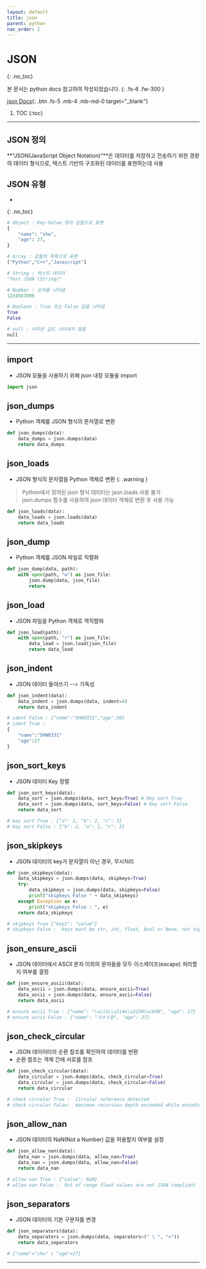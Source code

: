 ```yaml
---
layout: default
title: json
parent: python
nav_order: 2
---
```


# JSON
{: .no_toc}

본 문서는 python docs 참고하여 작성되었습니다.
{: .fs-6 .fw-300 }

[json Docs][python json docs]{: .btn .fs-5 .mb-4 .mb-md-0 target="_blank"}

1. TOC
{:toc}

---

## JSON 정의
**"JSON(JavaScript Object Notation)"**은 데이터를 저장하고 전송하기 위한 경량의 데이터 형식으로, 텍스트 기반의 구조화된 데이터를 표현하는데 사용

## JSON 유형
- 
{: .no_toc}

```py
# Object : Key-Value 쌍의 집합으로 표현
{
    "name": "shw",
    "age": 27,
}

# Array : 값들의 목록으로 표현
["Python","C++","Javascript"]

# String : 텍스트 데이터 
"Test JSON (String)"

# Number : 숫자를 나타냄
1234567890

# Boolean : True 또는 False 값을 나타냄
True
False

# null : 아무런 값도 나타내지 않음
null
```
---

## import
- JSON 모듈을 사용하기 위해 json 내장 모듈을 import

```py
import json
```

## json_dumps
- Python 객체를 JSON 형식의 문자열로 변환

```py
def json_dumps(data):
    data_dumps = json.dumps(data)
    return data_dumps
```

## json_loads
- JSON 형식의 문자열을 Python 객체로 변환
{: .warning }
> Python에서 정의된 json 형식 데이터는 json.loads 사용 불가   
> json.dumps 함수를 사용하여 json 데이터 객체로 변환 후 사용 가능   

```py
def json_loads(data):
    data_loads = json.loads(data)
    return data_loads
```

## json_dump
- Python 객체를 JSON 파일로 직렬화

```py
def json_dump(data, path):
    with open(path, "w") as json_file:
        json.dump(data, json_file)
        return
```

## json_load
- JSON 파일을 Python 객체로 역직렬화

```py 
def json_load(path):
    with open(path, "r") as json_file:
        data_load = json.load(json_file)
        return data_load
```

## json_indent
- JSON 데이터 들여쓰기 --> 가독성

```py
def json_indent(data):
    data_indent = json.dumps(data, indent=4)
    return data_indent

# ident False : {"name":"SHW0331","age":30}
# ident True : 
{
    "name":"SHW0331"
    "age":27
}
```

## json_sort_keys
- JSON 데이터 Key 정렬

```py
def json_sort_keys(data):
    data_sort = json.dumps(data, sort_keys=True) # Key sort True
    data_sort = json.dumps(data, sort_keys=False) # Key sort False
    return data_sort

# key sort True : {"a": 1, "b": 2, "c": 3}
# key sort False : {"b": 2, "a": 1, "c": 3}
```

## json_skipkeys
- JSON 데이터의 key가 문자열이 아닌 경우, 무시처리

```py
def json_skipkeys(data):
    data_skipkeys = json.dumps(data, skipkeys=True)
    try:
        data_skipkeys = json.dumps(data, skipkeys=False)
        print("skipkeys False " + data_skipkeys)
    except Exception as e:
        print("skipkeys False : ", e)
    return data_skipkeys

# skipkeys True {"key2": "value"}
# skipkeys False :  keys must be str, int, float, bool or None, not tuple 
```

## json_ensure_ascii
- JSON 데이터에서 ASCII 문자 이외의 문자들을 모두 이스케이프(escape) 처리할지 여부를 결정

```py
def json_ensure_ascii(data):
    data_ascii = json.dumps(data, ensure_ascii=True)
    data_ascii = json.dumps(data, ensure_ascii=False)
    return data_ascii

# ensure ascii True : {"name": "\uc11c\u314e\u3150\uc6d0", "age": 27}
# ensure ascii False : {"name": "서ㅎㅐ원", "age": 27}
```

## json_check_circular
- JSON 데이이터의 순환 참조를 확인하여 데이터를 반환
- 순환 참조는 객체 간에 서로를 참조

```py
def json_check_circular(data):
    data_circular = json.dumps(data, check_circular=True)
    data_circular = json.dumps(data, check_circular=False)
    return data_circular

# check circular True :  Circular reference detected
# check circular False:  maximum recursion depth exceeded while encoding a JSON object
```

## json_allow_nan
- JSON 데이터의 NaN(Not a Number) 값을 허용할지 여부를 설정

```py
def json_allow_nan(data):
    data_nan = json.dumps(data, allow_nan=True)
    data_nan = json.dumps(data, allow_nan=False)
    return data_nan

# allow nan True : {"value": NaN}
# allow nan False :  Out of range float values are not JSON compliant
```

## json_separators
- JSON 데이터의 기본 구분자를 변경

```py
def json_separators(data):
    data_separators = json.dumps(data, separators=(" \ ", "="))
    return data_separators

# {"name"="shw" \ "age"=27}
```
---
[python json docs]: https://docs.python.org/ko/3/library/json.html